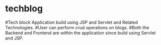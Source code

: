 # techblog
#Tech block Application build using JSP and Servlet and Related Technologies. 
#User can perform crud operations on blogs.
#Both the Backend and Frontend are within the application since build using Servlet and JSP.

